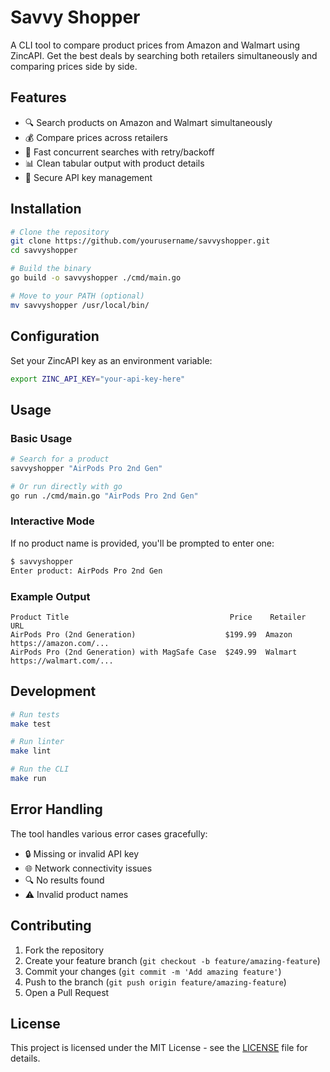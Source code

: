 # Savvy Shopper

A CLI tool to compare product prices from Amazon and Walmart using ZincAPI. Get the best deals by searching both retailers simultaneously and comparing prices side by side.

## Features

- 🔍 Search products on Amazon and Walmart simultaneously
- 💰 Compare prices across retailers
- 🚀 Fast concurrent searches with retry/backoff
- 📊 Clean tabular output with product details
- 🔑 Secure API key management

## Installation

```bash
# Clone the repository
git clone https://github.com/yourusername/savvyshopper.git
cd savvyshopper

# Build the binary
go build -o savvyshopper ./cmd/main.go

# Move to your PATH (optional)
mv savvyshopper /usr/local/bin/
```

## Configuration

Set your ZincAPI key as an environment variable:

```bash
export ZINC_API_KEY="your-api-key-here"
```

## Usage

### Basic Usage

```bash
# Search for a product
savvyshopper "AirPods Pro 2nd Gen"

# Or run directly with go
go run ./cmd/main.go "AirPods Pro 2nd Gen"
```

### Interactive Mode

If no product name is provided, you'll be prompted to enter one:

```bash
$ savvyshopper
Enter product: AirPods Pro 2nd Gen
```

### Example Output

```
Product Title                                    Price    Retailer    URL
AirPods Pro (2nd Generation)                    $199.99  Amazon      https://amazon.com/...
AirPods Pro (2nd Generation) with MagSafe Case  $249.99  Walmart     https://walmart.com/...
```

## Development

```bash
# Run tests
make test

# Run linter
make lint

# Run the CLI
make run
```

## Error Handling

The tool handles various error cases gracefully:

- 🔒 Missing or invalid API key
- 🌐 Network connectivity issues
- 🔍 No results found
- ⚠️ Invalid product names

## Contributing

1. Fork the repository
2. Create your feature branch (`git checkout -b feature/amazing-feature`)
3. Commit your changes (`git commit -m 'Add amazing feature'`)
4. Push to the branch (`git push origin feature/amazing-feature`)
5. Open a Pull Request

## License

This project is licensed under the MIT License - see the [LICENSE](LICENSE) file for details.
